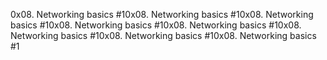 0x08. Networking basics #10x08. Networking basics #10x08. Networking basics #10x08. Networking basics #10x08. Networking basics #10x08. Networking basics #10x08. Networking basics #10x08. Networking basics #1
